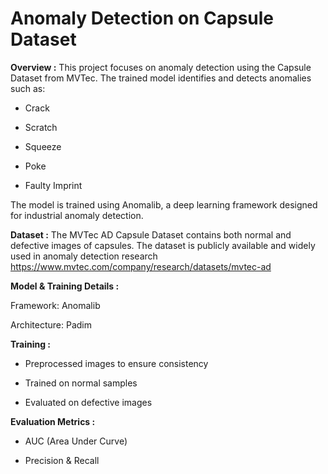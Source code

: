 # **Anomaly Detection on Capsule Dataset**

**Overview :**
This project focuses on anomaly detection using the Capsule Dataset from MVTec. The trained model identifies and detects anomalies such as:

* Crack

* Scratch

* Squeeze

* Poke

* Faulty Imprint

The model is trained using Anomalib, a deep learning framework designed for industrial anomaly detection.

**Dataset :** The MVTec AD Capsule Dataset contains both normal and defective images of capsules. The dataset is publicly available and widely used in anomaly detection research https://www.mvtec.com/company/research/datasets/mvtec-ad

**Model & Training Details :**

Framework: Anomalib

Architecture: Padim

**Training :**

* Preprocessed images to ensure consistency

* Trained on normal samples

* Evaluated on defective images

**Evaluation Metrics :**

* AUC (Area Under Curve)

* Precision & Recall
